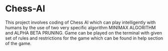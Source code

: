 # Chess-AI

This project involves coding of Chess AI which can play intelligently with humans by the use of two very specific algorithm MINIMAX ALGORITHM and ALPHA BETA PRUNING.
Game can be played on the terminal with given set of rules and restrictions for the game which can be found in help section of the game.
